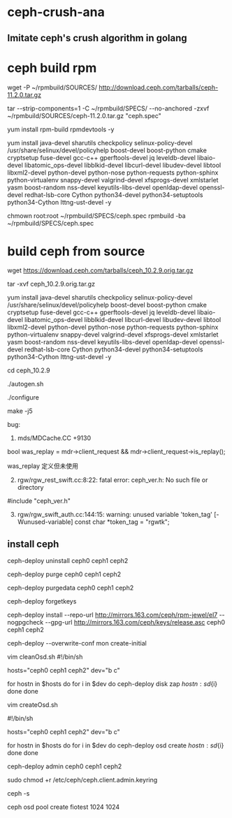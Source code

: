 # ceph-crush-ana

## Imitate ceph's crush algorithm in golang

# ceph build rpm
wget -P ~/rpmbuild/SOURCES/ http://download.ceph.com/tarballs/ceph-11.2.0.tar.gz

tar --strip-components=1 -C ~/rpmbuild/SPECS/ --no-anchored -zxvf ~/rpmbuild/SOURCES/ceph-11.2.0.tar.gz "ceph.spec"

yum install rpm-build rpmdevtools -y

yum install java-devel sharutils checkpolicy selinux-policy-devel /usr/share/selinux/devel/policyhelp   boost-devel boost-python cmake cryptsetup fuse-devel gcc-c++ gperftools-devel jq leveldb-devel libaio-devel libatomic_ops-devel libblkid-devel libcurl-devel libudev-devel libtool libxml2-devel python-devel python-nose python-requests python-sphinx python-virtualenv snappy-devel valgrind-devel xfsprogs-devel xmlstarlet yasm boost-random nss-devel keyutils-libs-devel openldap-devel openssl-devel redhat-lsb-core Cython python34-devel python34-setuptools python34-Cython lttng-ust-devel -y

chmown root:root ~/rpmbuild/SPECS/ceph.spec
rpmbuild -ba ~/rpmbuild/SPECS/ceph.spec

# build ceph from source

wget https://download.ceph.com/tarballs/ceph_10.2.9.orig.tar.gz

tar -xvf ceph_10.2.9.orig.tar.gz

yum install java-devel sharutils checkpolicy selinux-policy-devel /usr/share/selinux/devel/policyhelp   boost-devel boost-python cmake cryptsetup fuse-devel gcc-c++ gperftools-devel jq leveldb-devel libaio-devel libatomic_ops-devel libblkid-devel libcurl-devel libudev-devel libtool libxml2-devel python-devel python-nose python-requests python-sphinx python-virtualenv snappy-devel valgrind-devel xfsprogs-devel xmlstarlet yasm boost-random nss-devel keyutils-libs-devel openldap-devel openssl-devel redhat-lsb-core Cython python34-devel python34-setuptools python34-Cython lttng-ust-devel -y

cd ceph_10.2.9

./autogen.sh

./configure

make -j5

bug:

1. mds/MDCache.CC +9130

bool was_replay = mdr->client_request && mdr->client_request->is_replay();

was_replay 定义但未使用

2. rgw/rgw_rest_swift.cc:8:22: fatal error: ceph_ver.h: No such file or directory
 
 #include "ceph_ver.h"

3. rgw/rgw_swift_auth.cc:144:15: warning: unused variable 'token_tag' [-Wunused-variable]
   const char *token_tag = "rgwtk";
   
   
   
## install ceph

ceph-deploy uninstall ceph0 ceph1 ceph2

ceph-deploy purge ceph0 ceph1 ceph2

ceph-deploy purgedata ceph0 ceph1 ceph2

ceph-deploy forgetkeys

ceph-deploy install --repo-url http://mirrors.163.com/ceph/rpm-jewel/el7 --nogpgcheck --gpg-url http://mirrors.163.com/ceph/keys/release.asc ceph0 ceph1 ceph2

ceph-deploy --overwrite-conf mon create-initial

vim cleanOsd.sh
#!/bin/sh

hosts="ceph0 ceph1 ceph2"
dev="b c"

for hostn in $hosts
do
        for i in $dev
        do
                ceph-deploy disk zap ${hostn}:sd${i}
        done
done

vim createOsd.sh

#!/bin/sh

hosts="ceph0 ceph1 ceph2"
dev="b c"

for hostn in $hosts
do
        for i in $dev
        do
                ceph-deploy osd create ${hostn}:sd${i}
        done
done


ceph-deploy admin ceph0 ceph1 ceph2

sudo chmod +r /etc/ceph/ceph.client.admin.keyring

ceph -s

ceph osd pool create fiotest 1024 1024
